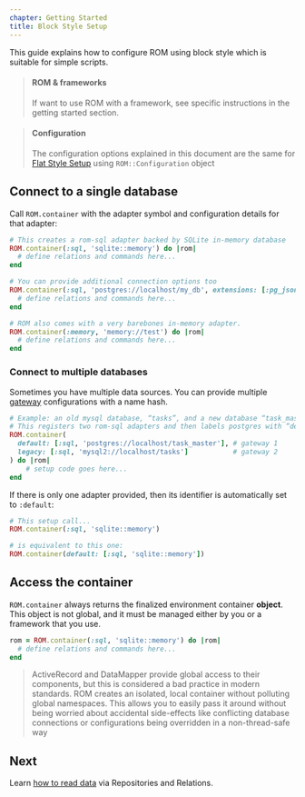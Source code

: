 ```yaml
---
chapter: Getting Started
title: Block Style Setup
---
```


This guide explains how to configure ROM using block style which is suitable for
simple scripts.

> #### ROM & frameworks
>
> If want to use ROM with a framework, see specific instructions in the getting
> started section.

> #### Configuration
>
> The configuration options explained in this document are the same for
> [Flat Style Setup](/learn/advanced/flat-style-setup) using `ROM::Configuration` object

## Connect to a single database

Call `ROM.container` with the adapter symbol and configuration details for that
adapter:

```ruby
# This creates a rom-sql adapter backed by SQLite in-memory database
ROM.container(:sql, 'sqlite::memory') do |rom|
  # define relations and commands here...
end

# You can provide additional connection options too
ROM.container(:sql, 'postgres://localhost/my_db', extensions: [:pg_json]) do |rom|
  # define relations and commands here...
end

# ROM also comes with a very barebones in-memory adapter.
ROM.container(:memory, 'memory://test') do |rom|
  # define relations and commands here...
end
```

### Connect to multiple databases

Sometimes you have multiple data sources. You can provide multiple
[gateway](/learn/glossary/#gateway) configurations with a name
hash.

```ruby
# Example: an old mysql database, “tasks”, and a new database “task_master”
# This registers two rom-sql adapters and then labels postgres with “default” and mysql with “legacy”
ROM.container(
  default: [:sql, 'postgres://localhost/task_master'], # gateway 1
  legacy: [:sql, 'mysql2://localhost/tasks']           # gateway 2
) do |rom|
    # setup code goes here...
end
```

If there is only one adapter provided, then its identifier is automatically set
to `:default`:

```ruby
# This setup call...
ROM.container(:sql, 'sqlite::memory')

# is equivalent to this one:
ROM.container(default: [:sql, 'sqlite::memory'])
```

## Access the container

`ROM.container` always returns the finalized environment container **object**.
This object is not global, and it must be managed either by you or a framework
that you use.

```ruby
rom = ROM.container(:sql, 'sqlite::memory') do |rom|
  # define relations and commands here...
end
```

> ActiveRecord and DataMapper provide global access to their components, but this
> is considered a bad practice in modern standards. ROM creates an isolated, local
> container without polluting global namespaces. This allows you to easily pass
> it around without being worried about accidental side-effects like conflicting
> database connections or configurations being overridden in a non-thread-safe
> way

## Next

Learn [how to read data](/learn/reading) via Repositories and Relations.
